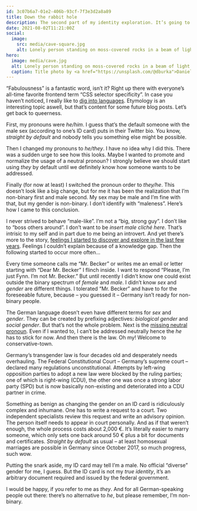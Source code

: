 ```yaml
---
id: 3c07b6a7-01e2-406b-93cf-7f3e3d2a8a89
title: Down the rabbit hole
description: The second part of my identity exploration. It’s going to be non-binary, like a quantum particle.
date: 2021-08-02T11:21:00Z
social:
  image:
    src: media/cave-square.jpg
    alt: Lonely person standing on moss-covered rocks in a beam of light in a huge cavern.
hero:
  image: media/cave.jpg
  alt: Lonely person standing on moss-covered rocks in a beam of light in a huge cavern.
  caption: Title photo by <a href="https://unsplash.com/@dburka">Daniel Burka</a> on <a href="https://unsplash.com/photos/facU72FcKBI">Unsplash</a>.
---
```


“Fabulousness” is a fantastic word, isn’t it? Right up there with everyone’s all-time favorite frontend term “CSS selector specificity”. In case you haven’t noticed, I really like to [dig into languages](../german-language-and-gender/). Etymology is an interesting topic aswell, but that’s content for some future blog posts. Let’s get back to queerness.

First, my pronouns were _he/him_. I guess that’s the default someone with the male sex (according to one’s ID card) puts in their Twitter bio. You know, _straight by default_ and nobody tells you something else might be possible.

Then I changed my pronouns to _he/they_. I have no idea why I did this. There was a sudden urge to see how this looks. Maybe I wanted to promote and normalize the usage of a neutral pronoun? I strongly believe we should start using _they_ by default until we definitely know how someone wants to be addressed.

Finally (for now at least) I switched the pronoun order to _they/he_. This doesn’t look like a big change, but for me it has been the realization that I’m non-binary first and male second. My sex may be male and I’m fine with that, but my gender is non-binary. I don’t identify with “maleness”. Here’s how I came to this conclusion.

I never strived to behave “male-like”. I’m not a “big, strong guy”. I don’t like to “boss others around”. I don’t want to be _insert male cliché here_. That’s intrisic to my self and in part due to me being an introvert. And yet there’s more to the story, [feelings I started to discover and explore in the last few years](../straight-until-proven-fabulous/). Feelings I couldn’t explain because of a knowledge gap. Then the following started to occur more often…

Every time someone calls me “Mr. Becker” or writes me an email or letter starting with “Dear Mr. Becker” I flinch inside. I want to respond “Please, I’m just Fynn. I’m not Mr. Becker.” But until recently I didn’t know one could exist outside the binary spectrum of _female_ and _male_. I didn’t know _sex_ and _gender_ are different things. I tolerated “Mr. Becker” and have to for the foreseeable future, because – you guessed it – Germany isn’t ready for non-binary people.

The German language doesn’t even have different terms for _sex_ and _gender_. They can be created by prefixing adjectives: _biological gender_ and _social gender_. But that’s not the whole problem. Next is the [missing neutral pronoun](../missing-neutral-pronoun-german/). Even if I wanted to, I can’t be addressed neutrally hence the _he_ has to stick for now. And then there is the law. Oh my! Welcome to conservative-town.

Germany’s transgender law is four decades old and desperately needs overhauling. The Federal Constitutional Court – Germany’s supreme court – declared many regulations unconstitutional. Attempts by left-wing opposition parties to adopt a new law were blocked by the ruling parties; one of which is right-wing (CDU), the other one was once a strong labor party (SPD) but is now basically non-existing and deteriorated into a CDU partner in crime.

Something as benign as changing the gender on an ID card is ridiculously complex and inhumane. One has to write a request to a court. Two independent specialists review this request and write an advisory opinion. The person itself needs to appear in court personally. And as if that weren’t enough, the whole process costs about 2,000 €. It’s literally easier to marry someone, which only sets one back around 50 € plus a bit for documents and certificates. _Straight by default_ as usual – at least homosexual marriages are possible in Germany since October 2017, so much progress, such wow.

Putting the snark aside, my ID card may tell I’m a male. No official “diverse” gender for me, I guess. But the ID card is not my _true identity_, it’s an arbitrary document required and issued by the federal government.

I would be happy, if you refer to me as _they_. And for all German-speaking people out there: there’s no alternative to _he_, but please remember, I’m non-binary.
